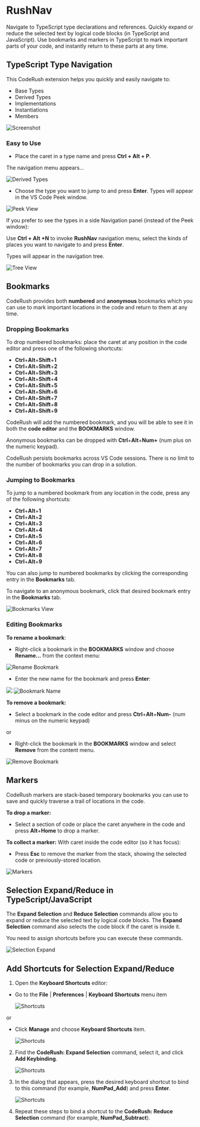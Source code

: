 # RushNav

Navigate to TypeScript type declarations and references. Quickly expand or reduce the selected text by logical code blocks (in TypeScript and JavaScript).
Use bookmarks and markers in TypeScript to mark important parts of your code, and instantly return to these parts at any time.

## TypeScript Type Navigation 

This CodeRush extension helps you quickly and easily navigate to: 

*   Base Types
*   Derived Types
*   Implementations
*   Instantiations
*   Members

![Screenshot](media/screen1.gif "Navigation")


### Easy to Use

*   Place the caret in a type name and press **Ctrl + Alt + P**.

The navigation menu appears…

![Derived Types](media/derived_types_nav.png "Derived Types")

*  Choose the type you want to jump to and press **Enter**. Types will appear in the VS Code Peek window.
 
![Peek View](media/peek_nav.png "Peek View")
 
If you prefer to see the types in a side Navigation panel (instead of the Peek window):

Use **Ctrl + Alt +N** to invoke **RushNav** navigation menu, select the kinds of places you want to navigate to and press **Enter**.

Types will appear in the navigation tree. 

![Tree View](media/tree_nav.png "Tree View")

## Bookmarks

CodeRush provides both **numbered** and **anonymous** bookmarks which you can use to mark important locations in the code and return to them at any time.

### Dropping Bookmarks

To drop numbered bookmarks: place the caret at any position in the code editor and press one of the following shortcuts:

* **Ctrl**+**Alt**+**Shift**+**1**
* **Ctrl**+**Alt**+**Shift**+**2**
* **Ctrl**+**Alt**+**Shift**+**3**
* **Ctrl**+**Alt**+**Shift**+**4**
* **Ctrl**+**Alt**+**Shift**+**5**
* **Ctrl**+**Alt**+**Shift**+**6**
* **Ctrl**+**Alt**+**Shift**+**7**
* **Ctrl**+**Alt**+**Shift**+**8**
* **Ctrl**+**Alt**+**Shift**+**9**

CodeRush will add the numbered bookmark, and you will be able to see it in both the **code editor** and the **BOOKMARKS** window.

Anonymous bookmarks can be dropped with **Ctrl**+**Alt**+**Num+** (num plus on the numeric keypad). 

CodeRush persists bookmarks across VS Code sessions. There is no limit to the number of bookmarks you can drop in a solution.

### Jumping to Bookmarks
To jump to a numbered bookmark from any location in the code, press any of the following shortcuts:

* **Ctrl**+**Alt**+**1**
* **Ctrl**+**Alt**+**2**
* **Ctrl**+**Alt**+**3**
* **Ctrl**+**Alt**+**4**
* **Ctrl**+**Alt**+**5**
* **Ctrl**+**Alt**+**6**
* **Ctrl**+**Alt**+**7**
* **Ctrl**+**Alt**+**8**
* **Ctrl**+**Alt**+**9**


You can also jump to numbered bookmarks by clicking the corresponding entry in the **Bookmarks** tab.

To navigate to an anonymous bookmark, click that desired bookmark entry in the **Bookmarks** tab.

![Bookmarks View](media/screen2.gif "Bookmarks View")

### Editing Bookmarks

**To rename a bookmark**:

* Right-click a bookmark in the **BOOKMARKS** window and choose **Rename...** from the context menu:

![Rename Bookmark](media/rename_bookmark.png "Rename Bookmark")
  

* Enter the new name for the bookmark and press **Enter**:
   
![](/uploads/upload_7f3de504325b948f801d6fa1f89bd907.png)
![Bookmark Name](media/rename_bookmark2.png "Bookmark Name")
 
   

**To remove a bookmark:**

* Select a bookmark in the code editor and press **Ctrl**+**Alt**+**Num-** (num minus on the numeric keypad)

or 

* Right-click the bookmark in the **BOOKMARKS** window and select **Remove** from the content menu.

![Remove Bookmark](media/remove_bookmark.png "Remove Bookmark")


## Markers

CodeRush markers are stack-based temporary bookmarks you can use to save and quickly traverse a trail of locations in the code.

**To drop a marker:**

* Select a section of code or place the caret anywhere in the code and press **Alt**+**Home** to drop a marker.


**To collect a marker:**
With caret inside the code editor (so it has focus):

* Press **Esc** to remove the marker from the stack, showing the selected code or previously-stored location. 

![Markers](media/screen3.gif "Markers")


## Selection Expand/Reduce in TypeScript/JavaScript

The **Expand Selection** and **Reduce Selection** commands allow you to expand or reduce the selected text by logical code blocks. The **Expand Selection** command also selects the code block if the caret is inside it. 

You need to assign shortcuts before you can execute these commands.

![Selection Expand](media/screen4.gif "Selection Expand")


## Add Shortcuts for Selection Expand/Reduce

1) Open the **Keyboard Shortcuts** editor:

*	Go to the **File** | **Preferences** | **Keyboard Shortcuts** menu item 

    ![Shortcuts](media/shortcuts1.png "Shortcuts")

or 

* Сlick **Manage** and choose **Keyboard Shortcuts** item. 

    ![Shortcuts](media/shortcuts2.png "Shortcuts")


2)	Find the **CodeRush: Expand Selection** command, select it, and click **Add Keybinding**.
    
    ![Shortcuts](media/shortcuts3.png "Shortcuts")

3) In the dialog that appears, press the desired keyboard shortcut to bind to this command (for example, **NumPad_Add**) and press **Enter**. 
    
    ![Shortcuts](media/shortcuts4.png "Shortcuts")


4)	Repeat these steps to bind a shortcut to the **CodeRush: Reduce Selection** command (for example, **NumPad_Subtract**).

